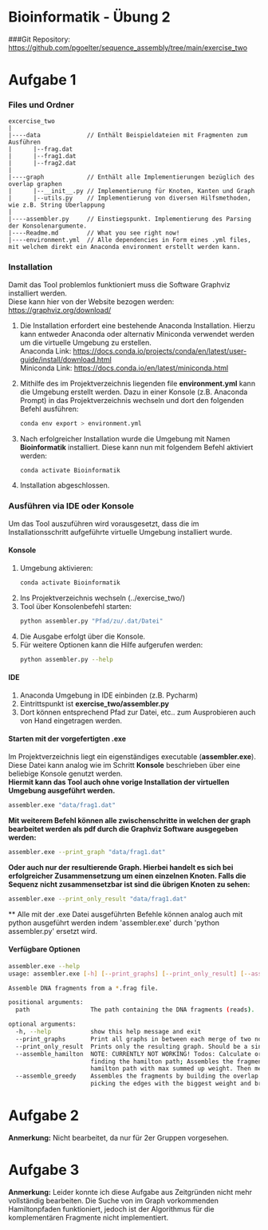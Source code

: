 # Bioinformatik - Übung 2
###Git Repository: https://github.com/pgoelter/sequence_assembly/tree/main/exercise_two
# Aufgabe 1
### Files und Ordner
````
excercise_two
|
|----data             // Enthält Beispieldateien mit Fragmenten zum Ausführen
|      |--frag.dat
|      |--frag1.dat
|      |--frag2.dat
|
|----graph            // Enthält alle Implementierungen bezüglich des overlap graphen
|      |--__init__.py // Implementierung für Knoten, Kanten und Graph
|      |--utils.py    // Implementierung von diversen Hilfsmethoden, wie z.B. String Überlappung
|      
|----assembler.py     // Einstiegspunkt. Implementierung des Parsing der Konsolenargumente.
|----Readme.md        // What you see right now!
|----environment.yml  // Alle dependencies in Form eines .yml files, mit welchem direkt ein Anaconda environment erstellt werden kann.
````
### Installation
Damit das Tool problemlos funktioniert muss die Software Graphviz installiert werden.  
Diese kann hier von der Website bezogen werden: https://graphviz.org/download/

1. Die Installation erfordert eine bestehende Anaconda Installation. Hierzu kann entweder Anaconda oder alternativ Miniconda verwendet werden um die virtuelle Umgebung zu erstellen.  
Anaconda Link: https://docs.conda.io/projects/conda/en/latest/user-guide/install/download.html  
Miniconda Link: https://docs.conda.io/en/latest/miniconda.html
   

2. Mithilfe des im Projektverzeichnis liegenden file **environment.yml** kann die Umgebung erstellt werden. Dazu in einer Konsole (z.B. Anaconda Prompt) in das Projektverzeichnis wechseln und dort den folgenden Befehl ausführen:
    ````bash
    conda env export > environment.yml
    ````  

3. Nach erfolgreicher Installation wurde die Umgebung mit Namen **Bioinformatik** installiert. Diese kann nun mit folgendem Befehl aktiviert werden:
    ````bash
    conda activate Bioinformatik
    ````
4. Installation abgeschlossen.

### Ausführen via IDE oder Konsole
Um das Tool auszuführen wird vorausgesetzt, dass die im Installationsschritt aufgeführte virtuelle Umgebung installiert wurde.  

#### Konsole
1. Umgebung aktivieren: 
    ````bash
    conda activate Bioinformatik
    ````
2. Ins Projektverzeichnis wechseln (../exercise_two/)
3. Tool über Konsolenbefehl starten:
    ````bash
    python assembler.py "Pfad/zu/.dat/Datei"
    ````
4. Die Ausgabe erfolgt über die Konsole.
5. Für weitere Optionen kann die Hilfe aufgerufen werden:
    ````bash
    python assembler.py --help
    ````
   
#### IDE
1. Anaconda Umgebung in IDE einbinden (z.B. Pycharm)
2. Eintrittspunkt ist **exercise_two/assembler.py**
3. Dort können entsprechend Pfad zur Datei, etc.. zum Ausprobieren auch von Hand eingetragen werden.

#### Starten mit der vorgefertigten .exe
Im Projektverzeichnis liegt ein eigenständiges executable (**assembler.exe**). Diese Datei kann analog wie im Schritt **Konsole** beschrieben über eine beliebige Konsole genutzt werden.  
**Hiermit kann das Tool auch ohne vorige Installation der virtuellen Umgebung ausgeführt werden.**
````bash
assembler.exe "data/frag1.dat"
````

**Mit weiterem Befehl können alle zwischenschritte in welchen der graph bearbeitet werden als pdf durch die Graphviz Software ausgegeben werden:**
````bash
assembler.exe --print_graph "data/frag1.dat"
````

**Oder auch nur der resultierende Graph. Hierbei handelt es sich bei erfolgreicher Zusammensetzung um einen einzelnen Knoten. Falls die Sequenz nicht zusammensetzbar ist sind die übrigen Knoten zu sehen:**
````bash
assembler.exe --print_only_result "data/frag1.dat"
````

** Alle mit der .exe Datei ausgeführten Befehle können analog auch mit python ausgeführt werden indem 'assembler.exe' durch 'python assembler.py' ersetzt wird.
#### Verfügbare Optionen
````bash
assembler.exe --help
usage: assembler.exe [-h] [--print_graphs] [--print_only_result] [--assemble_hamilton] [--assemble_greedy] path

Assemble DNA fragments from a *.frag file.

positional arguments:
  path                 The path containing the DNA fragments (reads).

optional arguments:
  -h, --help           show this help message and exit
  --print_graphs       Print all graphs in between each merge of two nodes.
  --print_only_result  Prints only the resulting graph. Should be a single node if everything worked.
  --assemble_hamilton  NOTE: CURRENTLY NOT WORKING! Todos: Calculate orientation; Updating the graph after
                       finding the hamilton path; Assembles the fragments by building the overlap graph, finding a
                       hamilton path with max summed up weight. Then merges all nodes of the path together.
  --assemble_greedy    Assembles the fragments by building the overlap graph and merging the nodes afterward by
                       picking the edges with the biggest weight and breaking ties arbitrarily.
````
# Aufgabe 2
**Anmerkung:** Nicht bearbeitet, da nur für 2er Gruppen vorgesehen.
# Aufgabe 3
**Anmerkung:** Leider konnte ich diese Aufgabe aus Zeitgründen nicht mehr vollständig bearbeiten. Die Suche von im Graph vorkommenden Hamiltonpfaden funktioniert, jedoch ist der Algorithmus für die komplementären Fragmente nicht implementiert.